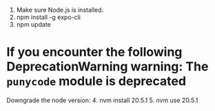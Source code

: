 1. Make sure Node.js is installed.
2. npm install -g expo-cli
3. npm update

# If you encounter the following DeprecationWarning warning: The `punycode` module is deprecated
Downgrade the node version:
4. nvm install 20.5.1
5. nvm use 20.5.1